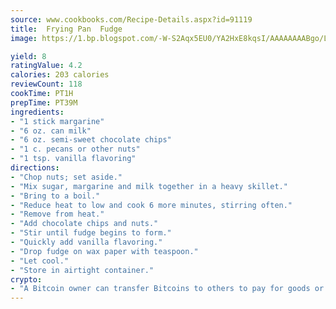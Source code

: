 ```yaml
---
source: www.cookbooks.com/Recipe-Details.aspx?id=91119
title:  Frying Pan  Fudge
image: https://1.bp.blogspot.com/-W-S2Aqx5EU0/YA2HxE8kqsI/AAAAAAAABgo/LNxJ2X_rvYgPNsplYMgQNjuwxaZ0e3pQQCLcBGAsYHQ/s320/17.png

yield: 8
ratingValue: 4.2
calories: 203 calories
reviewCount: 118
cookTime: PT1H
prepTime: PT39M
ingredients:
- "1 stick margarine"
- "6 oz. can milk"
- "6 oz. semi-sweet chocolate chips"
- "1 c. pecans or other nuts"
- "1 tsp. vanilla flavoring"
directions:
- "Chop nuts; set aside."
- "Mix sugar, margarine and milk together in a heavy skillet."
- "Bring to a boil."
- "Reduce heat to low and cook 6 more minutes, stirring often."
- "Remove from heat."
- "Add chocolate chips and nuts."
- "Stir until fudge begins to form."
- "Quickly add vanilla flavoring."
- "Drop fudge on wax paper with teaspoon."
- "Let cool."
- "Store in airtight container."
crypto:
- "A Bitcoin owner can transfer Bitcoins to others to pay for goods or services."
---
```

